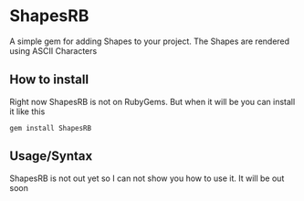 # ShapesRB
A simple gem for adding Shapes to your project. The Shapes are rendered using ASCII Characters
## How to install
Right now ShapesRB is not on RubyGems. But when it will be you can install it like this
```
gem install ShapesRB
```
## Usage/Syntax
ShapesRB is not out yet so I can not show you how to use it. It will be out soon
